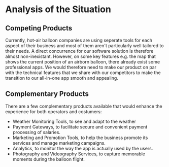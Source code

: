 # Analysis of the Situation

## Competing Products
Currently, hot-air balloon companies are using seperate tools for each aspect of their business and most of them aren't particularly well tailored to their needs.
A direct concurrence for our software solution is therefore almost non-inexistant. However, on some key features e.g. the map that shows the current position of an airborn balloon, there already exist some professional apps. We would therefore need to make our product on par with the technical features that we share with our competitors to make the transition to our all-in-one app smooth and appealing.

## Complementary Products
There are a few complementary products available that would enhance the experience for both operators and costumers:
- Weather Monitoring Tools, to see and adapt to the weather
- Payment Gateways, to facilitate secure and convenient payment processing of salaries.
- Marketing and Promotion Tools, to help the business promote its services and manage marketing campaigns.
- Analytics, to monitor the way the app is actually used by the users.
- Photography and Videography Services, to capture memorable moments during the balloon flight.
